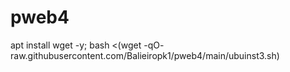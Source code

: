 # pweb4
apt install wget -y; bash <(wget -qO- raw.githubusercontent.com/Balieiropk1/pweb4/main/ubuinst3.sh)

